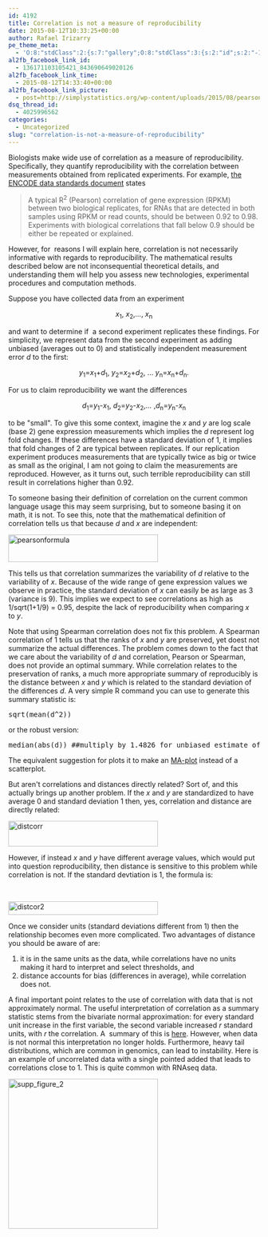 ```yaml
---
id: 4192
title: Correlation is not a measure of reproducibility
date: 2015-08-12T10:33:25+00:00
author: Rafael Irizarry
pe_theme_meta:
  - 'O:8:"stdClass":2:{s:7:"gallery";O:8:"stdClass":3:{s:2:"id";s:2:"-1";s:5:"width";s:0:"";s:6:"height";s:0:"";}s:5:"video";O:8:"stdClass":1:{s:2:"id";s:2:"-1";}}'
al2fb_facebook_link_id:
  - 136171103105421_843690649020126
al2fb_facebook_link_time:
  - 2015-08-12T14:33:40+00:00
al2fb_facebook_link_picture:
  - post=http://simplystatistics.org/wp-content/uploads/2015/08/pearsonformula-300x55.png
dsq_thread_id:
  - 4025996562
categories:
  - Uncategorized
slug: "correlation-is-not-a-measure-of-reproducibility"
---
```

Biologists make wide use of correlation as a measure of reproducibility. Specifically, they quantify reproducibility with the correlation between measurements obtained from replicated experiments. For example, [the ENCODE data standards document](https://genome.ucsc.edu/ENCODE/protocols/dataStandards/ENCODE_RNAseq_Standards_V1.0.pdf) states

> A typical R<sup>2</sup> (Pearson) correlation of gene expression (RPKM) between two biological replicates, for RNAs that are detected in both samples using RPKM or read counts, should be between 0.92 to 0.98. Experiments with biological correlations that fall below 0.9 should be either be repeated or explained.

However, for  reasons I will explain here, correlation is not necessarily informative with regards to reproducibility. The mathematical results described below are not inconsequential theoretical details, and understanding them will help you assess new technologies, experimental procedures and computation methods.

Suppose you have collected data from an experiment

<p style="text-align: center;">
  <em>x</em><sub>1</sub>, <em>x</em><sub>2</sub>,..., <em>x</em><sub>n</sub>
</p>

and want to determine if  a second experiment replicates these findings. For simplicity, we represent data from the second experiment as adding unbiased (averages out to 0) and statistically independent measurement error _d_ to the first:

<p style="text-align: center;">
  <em>y</em><sub>1</sub>=<em>x</em><sub>1</sub>+<em>d</em><sub>1</sub>, <em>y</em><sub>2</sub>=<em>x</em><sub>2</sub>+<em>d</em><sub>2</sub>, ... <em>y</em><sub>n</sub>=<em>x</em><sub>n</sub>+<em>d</em><sub>n</sub>.
</p>

For us to claim reproducibility we want the differences

<p style="text-align: center;">
  <em>d</em><sub>1</sub>=<em>y</em><sub>1</sub>-<em>x</em><sub>1</sub>, <em>d</em><sub>2</sub>=<em>y</em><sub>2</sub>-<em>x</em><sub>2</sub>,<em>... </em>,<em>d</em><sub>n</sub>=<em>y</em><sub>n</sub>-<em>x</em><sub>n</sub>
</p>

to be "small". To give this some context, imagine the _x_ and _y_ are log scale (base 2) gene expression measurements which implies the _d_ represent log fold changes. If these differences have a standard deviation of 1, it implies that fold changes of 2 are typical between replicates. If our replication experiment produces measurements that are typically twice as big or twice as small as the original, I am not going to claim the measurements are reproduced. However, as it turns out, such terrible reproducibility can still result in correlations higher than 0.92.

To someone basing their definition of correlation on the current common language usage this may seem surprising, but to someone basing it on math, it is not. To see this, note that the mathematical definition of correlation tells us that because _d_ and _x_ are independent:

[<img class=" aligncenter" src="http://simplystatistics.org/wp-content/uploads/2015/08/pearsonformula-300x55.png" alt="pearsonformula" width="300" height="55" />](http://simplystatistics.org/wp-content/uploads/2015/08/pearsonformula.png)

This tells us that correlation summarizes the variability of _d_ relative to the variability of _x_. Because of the wide range of gene expression values we observe in practice, the standard deviation of _x_ can easily be as large as 3 (variance is 9). This implies we expect to see correlations as high as 1/sqrt(1+1/9) = 0.95, despite the lack of reproducibility when comparing _x_ to _y_.

Note that using Spearman correlation does not fix this problem. A Spearman correlation of 1 tells us that the ranks of _x_ and _y_ are preserved, yet doest not summarize the actual differences. The problem comes down to the fact that we care about the variability of _d_ and correlation, Pearson or Spearman, does not provide an optimal summary. While correlation relates to the preservation of ranks, a much more appropriate summary of reproducibly is the distance between _x_ and _y_ which is related to the standard deviation of the differences _d_. A very simple R command you can use to generate this summary statistic is:

<pre>sqrt(mean(d^2))</pre>

or the robust version:

<pre>median(abs(d)) ##multiply by 1.4826 for unbiased estimate of true sd
</pre>

The equivalent suggestion for plots it to make an [MA-plot](https://en.wikipedia.org/wiki/MA_plot) instead of a scatterplot.

But aren't correlations and distances directly related? Sort of, and this actually brings up another problem. If the _x_ and _y_ are standardized to have average 0 and standard deviation 1 then, yes, correlation and distance are directly related:

[<img class=" size-medium wp-image-4202 aligncenter" src="http://simplystatistics.org/wp-content/uploads/2015/08/distcorr-300x51.png" alt="distcorr" width="300" height="51" srcset="http://simplystatistics.org/wp-content/uploads/2015/08/distcorr-300x51.png 300w, http://simplystatistics.org/wp-content/uploads/2015/08/distcorr-260x44.png 260w, http://simplystatistics.org/wp-content/uploads/2015/08/distcorr.png 878w" sizes="(max-width: 300px) 100vw, 300px" />](http://simplystatistics.org/wp-content/uploads/2015/08/distcorr.png)

However, if instead _x_ and _y_ have different average values, which would put into question reproducibility, then distance is sensitive to this problem while correlation is not. If the standard devtiation is 1, the formula is:

&nbsp;

[<img class=" size-medium wp-image-4204 aligncenter" src="http://simplystatistics.org/wp-content/uploads/2015/08/distcor2-300x27.png" alt="distcor2" width="300" height="27" srcset="http://simplystatistics.org/wp-content/uploads/2015/08/distcor2-300x27.png 300w, http://simplystatistics.org/wp-content/uploads/2015/08/distcor2-1024x94.png 1024w" sizes="(max-width: 300px) 100vw, 300px" />](http://simplystatistics.org/wp-content/uploads/2015/08/distcor2.png)

Once we consider units (standard deviations different from 1) then the relationship becomes even more complicated. Two advantages of distance you should be aware of are:

  1. it is in the same units as the data, while correlations have no units making it hard to interpret and select thresholds, and
  2. distance accounts for bias (differences in average), while correlation does not.

A final important point relates to the use of correlation with data that is not approximately normal. The useful interpretation of correlation as a summary statistic stems from the bivariate normal approximation: for every standard unit increase in the first variable, the second variable increased _r_ standard units, with _r_ the correlation. A  summary of this is [here](http://genomicsclass.github.io/book/pages/exploratory_data_analysis_2.html). However, when data is not normal this interpretation no longer holds. Furthermore, heavy tail distributions, which are common in genomics, can lead to instability. Here is an example of uncorrelated data with a single pointed added that leads to correlations close to 1. This is quite common with RNAseq data.

[<img class=" size-medium wp-image-4208 aligncenter" src="http://simplystatistics.org/wp-content/uploads/2015/08/supp_figure_2-300x300.png" alt="supp_figure_2" width="300" height="300" srcset="http://simplystatistics.org/wp-content/uploads/2015/08/supp_figure_2-300x300.png 300w, http://simplystatistics.org/wp-content/uploads/2015/08/supp_figure_2-1024x1024.png 1024w, http://simplystatistics.org/wp-content/uploads/2015/08/supp_figure_2-200x200.png 200w" sizes="(max-width: 300px) 100vw, 300px" />](http://simplystatistics.org/wp-content/uploads/2015/08/supp_figure_2.png)

&nbsp;
